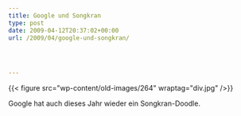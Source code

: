 ```yaml
---
title: Google und Songkran
type: post
date: 2009-04-12T20:37:02+00:00
url: /2009/04/google-und-songkran/




---
```

{{< figure src="wp-content/old-images/264" wraptag="div.jpg" />}}

Google hat auch dieses Jahr wieder ein Songkran-Doodle.
